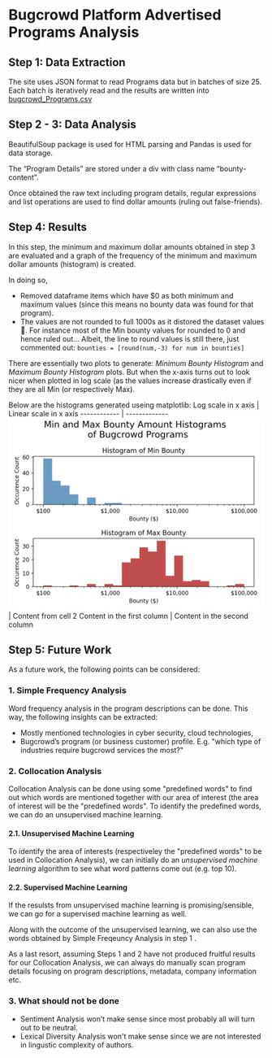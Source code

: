 # Bugcrowd Platform Advertised Programs Analysis

## Step 1: Data Extraction
The site uses JSON format to read Programs data but in batches of size 25. Each batch is iteratively read and the results are written into [bugcrowd_Programs.csv](https://github.com/aytuncilhan/BugcrowdAnalysis/blob/master/bugcrowd_Programs.csv)

## Step 2 - 3: Data Analysis
BeautifulSoup package is used for HTML parsing and Pandas is used for data storage.

The “Program Details” are stored under a div with class name “bounty-content”.

Once obtained the raw text including program details, regular expressions and list operations are used to find dollar amounts (ruling out false-friends).

## Step 4: Results

In this step, the minimum and maximum dollar amounts obtained in step 3 are evaluated and a graph of the frequency of the minimum and maximum dollar amounts (histogram) is created. 

In doing so,
* Removed dataframe items which have $0 as both minimum and maximum values (since this means no bounty data was found for that program).
* The values are not rounded to full 1000s as it distored the dataset values :grimacing:. For instance most of the Min bounty values for rounded to 0 and hence ruled out... Albeit, the line to round values is still there, just commented out:
    `bounties = [round(num,-3) for num in bounties]`

There are essentially two plots to generate: *Minimum Bounty Histogram* and *Maximum Bounty Histogram* plots. But when the x-axis turns out to look nicer when plotted in log scale (as the values increase drastically even if they are all Min (or respectively Max).

Below are the histograms generated useing matplotlib:
Log scale in x axis | Linear scale in x axis
------------ | -------------
![Alt Text](https://github.com/aytuncilhan/BugcrowdAnalysis/blob/a8021d809b4ec4694ebe38a05781df710e963a48/Plots/LogscaleHistograms.png) | Content from cell 2
Content in the first column | Content in the second column

## Step 5: Future Work

As a future work, the following points can be considered:

### 1. Simple Frequency Analysis
Word frequency analysis in the program descriptions can be done. This way, the following insights can be extracted:
* Mostly mentioned technologies in cyber security, cloud technologies, 
* Bugcrowd’s program (or business customer) profile. E.g. "which type of industries require bugcrowd services the most?"

### 2. Collocation Analysis

Collocation Analysis can be done using some "predefined words" to find out which words are mentioned together with our area of interest (the area of interest will be the "predefined words". To identify the predefined words, we can do an unsupervised machine learning.

#### 2.1. Unsupervised Machine Learning 
To identify the area of interests (respectiveley the "predefined words" to be used in Collocation Analysis), we can initially do an *unsupervised machine learning* algorithm to see what word patterns come out (e.g. top 10).

#### 2.2. Supervised Machine Learning
If the resulsts from unsupervised machine learning is promising/sensible, we can go for a supervised machine learning as well.

Along with the outcome of the unsupervised learning, we can also use the words obtained by Simple Freqeuncy Analysis in step 1 . 

As a last resort, assuming Steps 1 and 2 have not produced fruitful results for our Collocation Analysis, we can always do manually scan program details focusing on program descriptions, metadata, company information etc.

### 3. What should **not** be done
* Sentiment Analysis won’t make sense since most probably all will turn out to be neutral.
* Lexical Diversity Analysis won't make sense since we are not interested in lingustic complexity of authors.
